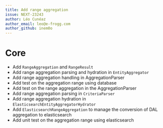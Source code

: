 ```yaml
---
title: Add range aggregation
issue: NEXT-23243
author: Léo Cunéaz
author_email: leo@e-frogg.com
author_github: inem0o
---
```

# Core
* Add `RangeAggregation` and `RangeResult`
* Add range aggregation parsing and hydration in `EntityAggregator`
* Add range aggregation handling in AggregationParser
* Add test on the aggregation range using database
* Add test on the range aggregation in the AggregationParser
* Add range aggregation parsing in `CriteriaParser`
* Add range aggregation hydration in `ElasticsearchEntityAggregatorHydrator`
* Add `ElasticsearchRangeAggregation` to manage the conversion of DAL aggregation to elasticsearch
* Add unit test on the aggregation range using elasticsearch
